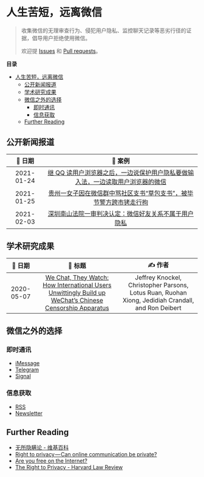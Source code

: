 # 人生苦短，远离微信

> 收集微信的无理审查行为、侵犯用户隐私、监控聊天记录等恶劣行径的证据，倡导用户拒绝使用微信。
>
> 欢迎提 [Issues](https://github.com/TomBener/get-rid-of-wechat/issues) 和 [Pull requests](https://github.com/TomBener/get-rid-of-wechat/pulls)。

**目录**

- [人生苦短，远离微信](#人生苦短远离微信)
  - [公开新闻报道](#公开新闻报道)
  - [学术研究成果](#学术研究成果)
  - [微信之外的选择](#微信之外的选择)
    - [即时通讯](#即时通讯)
    - [信息获取](#信息获取)
  - [Further Reading](#further-reading)


## 公开新闻报道

|   📅 日期   |                            📖️ 案例                            |
| :--------: | :----------------------------------------------------------: |
| 2021-01-24 | [继 QQ 读用户浏览器之后，一边说保护用户隐私要做输入法，一边读取用户浏览器的微信](assets/1611639683.md) |
| 2021-01-25 | [贵州一女子因在微信群中骂社区支书“草包支书”，被毕节警方跨市铐走行拘](assets/1611628671.md) |
| 2021-02-03 | [深圳南山法院一审判决认定：微信好友关系不属于用户隐私](assets/1612347756.md) |


## 学术研究成果

|  📅 日期   |                            💭️ 标题                            |                            ✍️ 作者                            |
| :--------: | :----------------------------------------------------------: | :----------------------------------------------------------: |
| 2020-05-07 | [We Chat, They Watch: How International Users Unwittingly Build up WeChat’s Chinese Censorship Apparatus](https://citizenlab.ca/2020/05/we-chat-they-watch/) | Jeffrey Knockel, Christopher Parsons, Lotus Ruan, Ruohan Xiong, Jedidiah Crandall, and Ron Deibert |

## 微信之外的选择

### 即时通讯

- [iMessage](https://support.apple.com/zh-cn/explore/messages)
- [Telegram](https://telegram.org)
- [Signal](https://signal.org)

### 信息获取

- [RSS](https://en.wikipedia.org/wiki/RSS)
- [Newsletter](https://en.wikipedia.org/wiki/Newsletter)

## Further Reading

- [无所隐瞒论 - 维基百科](https://zh.wikipedia.org/wiki/无所隐瞒论)
- [Right to privacy — Can online communication be private?](https://mohammad-shavez.medium.com/right-to-privacy-can-online-communication-be-private-d825f659a60c)
- [Are you free on the Internet?](https://mohammad-shavez.medium.com/are-you-free-on-the-internet-8fa7ea71a2bb)
- [The Right to Privacy - Harvard Law Review](https://louisville.edu/law/library/special-collections/the-louis-d.-brandeis-collection/the-right-to-privacy)
